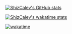 [![ShizCalev's GitHub stats](https://github-readme-stats.vercel.app/api?username=ShizCalev&show_icons=true&theme=merko)](https://github.com/anuraghazra/github-readme-stats)

[![ShizCalev's wakatime stats](https://github-readme-stats.vercel.app/api/wakatime?username=shizcalev&layout=compact&theme=merko)](https://github.com/anuraghazra/github-readme-stats)

[![wakatime](https://wakatime.com/badge/user/f98dbaff-e6a0-4f9b-a68a-8ffa105b6725.svg)](https://wakatime.com/@f98dbaff-e6a0-4f9b-a68a-8ffa105b6725)


<!--
**ShizCalev/shizcalev** is a ✨ _special_ ✨ repository because its `README.md` (this file) appears on your GitHub profile.

Here are some ideas to get you started:

- 🔭 I’m currently working on ...
- 🌱 I’m currently learning ...
- 👯 I’m looking to collaborate on ...
- 🤔 I’m looking for help with ...
- 💬 Ask me about ...
- 📫 How to reach me: ...
- 😄 Pronouns: ...
- ⚡ Fun fact: ...
-->
